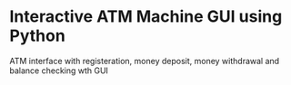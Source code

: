 # Interactive ATM Machine GUI using Python
ATM interface with registeration, money deposit, money withdrawal and balance checking wth GUI
